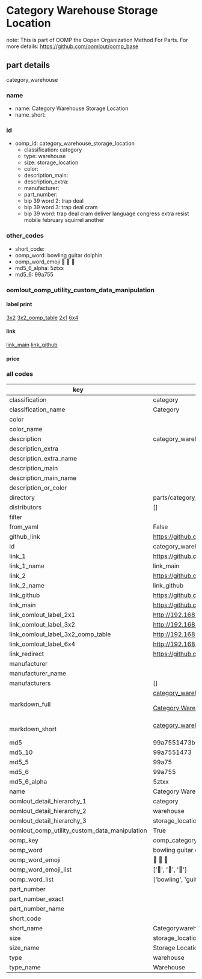 # Category Warehouse Storage Location  

note: This is part of OOMP the Oopen Organization Method For Parts. For more details: https://github.com/oomlout/oomp_base

##  part details
  



category_warehouse



### name
* name: Category Warehouse Storage Location
* name_short: 
### id
* oomp_id: category_warehouse_storage_location
  * classification: category
  * type: warehouse
  * size: storage_location
  * color: 
  * description_main: 
  * description_extra: 
  * manufacturer: 
  * part_number: 
  * bip 39 word 2: trap deal
  * bip 39 word 3: trap deal cram
  * bip 39 word: trap deal cram deliver language congress extra resist mobile february squirrel another

### other_codes
* short_code: 
* oomp_word: bowling guitar dolphin
* oomp_word_emoji :bowling: :guitar: :dolphin:
* md5_6_alpha: 5ztxx
* md5_6: 99a755






### oomlout_oomp_utility_custom_data_manipulation
#### label print
[3x2](http://192.168.1.245:1112/?label=oomp%205ztxx)
[3x2_oomp_table](http://192.168.1.108:1112/?label=oomp%205ztxx)
[2x1](http://192.168.1.242:1112/?label=oomp%205ztxx)
[6x4](http://192.168.1.55:1112/?label=oomp%205ztxx)    

#### link

[link_main](https://github.com/oomlout/oomlout_oomp_version_1_messy/tree/main/parts/category_warehouse_storage_location) [link_github](https://github.com/oomlout/oomlout_oomp_version_1_messy/tree/main/parts/category_warehouse_storage_location)                             

#### price







### all codes 
| key | value |  
| --- | --- |  
| classification | category |  
| classification_name | Category |  
| color |  |  
| color_name |  |  
| description | category_warehouse |  
| description_extra |  |  
| description_extra_name |  |  
| description_main |  |  
| description_main_name |  |  
| description_or_color |   |  
| directory | parts/category_warehouse_storage_location |  
| distributors | [] |  
| filter |  |  
| from_yaml | False |  
| github_link | https://github.com/oomlout/oomlout_oomp_part_src/tree/main/parts/category_warehouse_storage_location |  
| id | category_warehouse_storage_location |  
| link_1 | https://github.com/oomlout/oomlout_oomp_version_1_messy/tree/main/parts/category_warehouse_storage_location |  
| link_1_name | link_main |  
| link_2 | https://github.com/oomlout/oomlout_oomp_version_1_messy/tree/main/parts/category_warehouse_storage_location |  
| link_2_name | link_github |  
| link_github | https://github.com/oomlout/oomlout_oomp_version_1_messy/tree/main/parts/category_warehouse_storage_location |  
| link_main | https://github.com/oomlout/oomlout_oomp_version_1_messy/tree/main/parts/category_warehouse_storage_location |  
| link_oomlout_label_2x1 | http://192.168.1.242:1112/?label=oomp%205ztxx |  
| link_oomlout_label_3x2 | http://192.168.1.245:1112/?label=oomp%205ztxx |  
| link_oomlout_label_3x2_oomp_table | http://192.168.1.108:1112/?label=oomp%205ztxx |  
| link_oomlout_label_6x4 | http://192.168.1.55:1112/?label=oomp%205ztxx |  
| link_redirect | https://github.com/oomlout/oomlout_oomp_version_1_messy/tree/main/parts/category_warehouse_storage_location |  
| manufacturer |  |  
| manufacturer_name |  |  
| manufacturers | [] |  
| markdown_full | [category_warehouse_storage_location](none)<br>[](none)<br>[Category Warehouse Storage Location](none)<br><br> |  
| markdown_short | [category_warehouse_storage_location](none)<br><br> |  
| md5 | 99a7551473b76a20bc3e73a0644e0f3a |  
| md5_10 | 99a7551473 |  
| md5_5 | 99a75 |  
| md5_6 | 99a755 |  
| md5_6_alpha | 5ztxx |  
| name | Category Warehouse Storage Location |  
| oomlout_detail_hierarchy_1 | category |  
| oomlout_detail_hierarchy_2 | warehouse |  
| oomlout_detail_hierarchy_3 | storage_location |  
| oomlout_oomp_utility_custom_data_manipulation | True |  
| oomp_key | oomp_category_warehouse_storage_location |  
| oomp_word | bowling guitar dolphin |  
| oomp_word_emoji | :bowling: :guitar: :dolphin: |  
| oomp_word_emoji_list | [':bowling:', ':guitar:', ':dolphin:'] |  
| oomp_word_list | ['bowling', 'guitar', 'dolphin'] |  
| part_number |  |  
| part_number_exact |  |  
| part_number_name |  |  
| short_code |  |  
| short_name | Categorywarehouse |  
| size | storage_location |  
| size_name | Storage Location |  
| type | warehouse |  
| type_name | Warehouse |  
